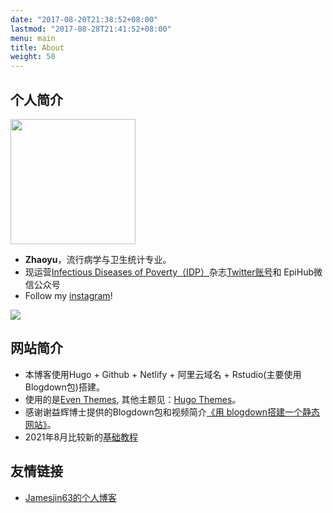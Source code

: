 ```yaml
---
date: "2017-08-20T21:38:52+08:00"
lastmod: "2017-08-28T21:41:52+08:00"
menu: main
title: About
weight: 50
---
```


## 个人简介
<img src="/./about_files/3B3DB382-86D9-48E8-8B00-466C91B3EBEE_1_105_c.jpeg" alt="" width="200px" height="200px"/>

- **Zhaoyu**，流行病学与卫生统计专业。
- 现运营[Infectious Diseases of Poverty（IDP）](https://idpjournal.biomedcentral.com/)杂志[Twitter账号](https://twitter.com/Idpbmc2012)和 EpiHub微信公众号
- Follow my [instagram](https://www.instagram.com/dayugogo/)!

![](/./about_files/1628037323179.jpg)


## 网站简介

- 本博客使用Hugo + Github + Netlify + 阿里云域名 + Rstudio(主要使用Blogdown包)搭建。
- 使用的是[Even Themes](https://github.com/olOwOlo/hugo-theme-even), 其他主题见：[Hugo Themes](https://themes.gohugo.io/)。
- 感谢谢益辉博士提供的Blogdown包和视频简介[《用 blogdown搭建一个静态网站》](https://www.bilibili.com/video/BV1ZK4y1s7ir)。
- 2021年8月比较新的[基础教程](https://mp.weixin.qq.com/s?__biz=MzI1NjUwMjQxMQ==&mid=2247497094&idx=1&sn=12db9ec4d5755ab38eb9055d22c4c2cb&chksm=ea270a62dd5083742bd284775475f90f633642fa9d81543f7c718ef615570fea127e8ee6dc54&scene=178&cur_album_id=1684900703049138178#rd)


## 友情链接
- [Jamesjin63的个人博客](https://jamesjin63.github.io/)

